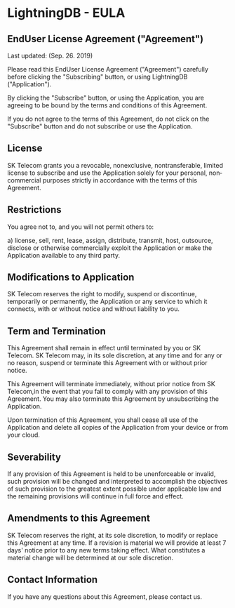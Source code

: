 # LightningDB - EULA


## End­User License Agreement ("Agreement")

Last updated: (Sep. 26. 2019)

Please read this End­User License Agreement ("Agreement") carefully before clicking the "Subscribing" button, or using LightningDB​("Application").

By clicking the "Subscribe" button, or using the Application, you are agreeing to be bound by the terms and conditions of this Agreement.

If you do not agree to the terms of this Agreement, do not click on the "Subscribe" button and do not subscribe or use the Application.

## License

SK Telecom ​grants you a revocable, non­exclusive, non­transferable, limited license to subscribe and use the Application solely for your personal, non­commercial purposes strictly in accordance with the terms of this Agreement.

## Restrictions

You agree not to, and you will not permit others to:

a) license, sell, rent, lease, assign, distribute, transmit, host, outsource, disclose or otherwise commercially exploit the Application or make the Application available to any third party.

## Modifications to Application

SK Telecom ​reserves the right to modify, suspend or discontinue, temporarily or permanently, the Application or any service to which it connects, with or without notice and without liability to you.

## Term and Termination

This Agreement shall remain in effect until terminated by you or SK Telecom.​ SK Telecom ​may, in its sole discretion, at any time and for any or no reason, suspend or terminate this Agreement with or without prior notice.

This Agreement will terminate immediately, without prior notice from SK Telecom,​in the event that you fail to comply with any provision of this Agreement. You may also terminate this Agreement by unsubscribing the Application.

Upon termination of this Agreement, you shall cease all use of the Application and delete all copies of the Application from your device or from your cloud.

## Severability

If any provision of this Agreement is held to be unenforceable or invalid, such provision will be changed and interpreted to accomplish the objectives of such provision to the greatest extent possible under applicable law and the remaining provisions will continue in full force and effect.

## Amendments to this Agreement
SK Telecom ​reserves the right, at its sole discretion, to modify or replace this Agreement at any time. If a revision is material we will provide at least 7 days' notice prior to any new terms taking effect. What constitutes a material change will be determined at our sole discretion.

## Contact Information
If you have any questions about this Agreement, please contact us.
